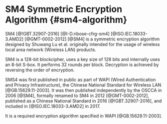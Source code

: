 # SM4 Symmetric Encryption Algorithm {#sm4-algorithm}

SM4 [@!GBT.32907-2016] [@I-D.ribose-cfrg-sm4] [@ISO.IEC.18033-3.AMD2]
[@GMT-0002-2012] [@SM4] is a symmetric encryption algorithm designed by
Shuwang Lu et al. originally intended for the usage of wireless local area
network (Wireless LAN) products.

SM4 is a 128-bit blockcipher, uses a key size of 128 bits and
internally uses an 8-bit S-box. It performs 32 rounds per block.
Decryption is achieved by reversing the order of encryption.

SMS4 was first published in public as part of WAPI (Wired Authentication
and Privacy Infrastructure), the Chinese National Standard for Wireless LAN
[@GB.15629.11-2003]. It was then published independently by the OSCCA in 2006
[@SM4], formally renamed to SM4 in 2012 [@GMT-0002-2012],
published as a Chinese National Standard in 2016 [@!GBT.32907-2016], and
included in [@ISO.IEC.18033-3.AMD2] in 2017.

It is a required encryption algorithm specified in WAPI [@GB.15629.11-2003].
